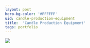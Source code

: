 ```yaml
---
layout: post
hero-bg-color: '#FFFFFF'
uid: candle-production-equipment
title:  'Candle Production Equipment'
tags: portfolio
---
```


<a href="{{ site.url }}/images/thumbs/candle-production-equipment.JPG">
<img src = "{{ site.url }}/images/thumbs/candle-production-equipment.JPG">
</a>